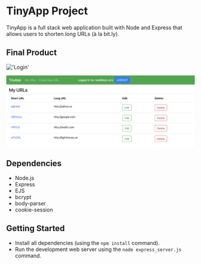 # TinyApp Project

TinyApp is a full stack web application built with Node and Express that allows users to shorten long URLs (à la bit.ly).

## Final Product

!['Login']()

!["Homepage"](https://github.com/sudofer/tinyapp/blob/master/docs/home_page.png?raw=true)

## Dependencies

- Node.js
- Express
- EJS
- bcrypt
- body-parser
- cookie-session

## Getting Started

- Install all dependencies (using the `npm install` command).
- Run the development web server using the `node express_server.js` command.
